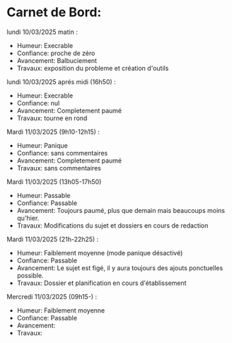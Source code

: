 # Carnet de Bord:

lundi 10/03/2025 matin : 		
- Humeur: Execrable												
-	Confiance: proche de zéro
- Avancement: Balbuciement
-	Travaux: exposition du probleme et création d'outils 

lundi 10/03/2025 aprés midi (16h50) : 		
- Humeur: Execrable												
-	Confiance: nul
- Avancement: Completement paumé
-	Travaux: tourne en rond 

Mardi 11/03/2025 (9h10-12h15) : 		
- Humeur: Panique												
-	Confiance: sans commentaires
- Avancement: Completement paumé
-	Travaux: sans commentaires

Mardi 11/03/2025 (13h05-17h50)
- Humeur: Passable												
-	Confiance: Passable
- Avancement: Toujours paumé, plus que demain mais beaucoups moins qu'hier.
-	Travaux: Modifications du sujet et dossiers en cours de redaction

Mardi 11/03/2025 (21h-22h25) : 		
- Humeur: Faiblement moyenne (mode panique désactivé)												
-	Confiance: Passable
- Avancement: Le sujet est figé, il y aura toujours des ajouts ponctuelles possible.
-	Travaux: Dossier et planification en cours d'établissement 

Mercredi 11/03/2025 (09h15-) : 		
- Humeur: Faiblement moyenne 											
-	Confiance: Passable
- Avancement: 
-	Travaux: 
